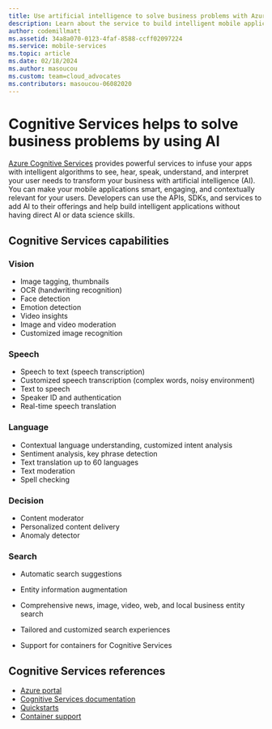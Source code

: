 ```yaml
---
title: Use artificial intelligence to solve business problems with Azure Cognitive Services 
description: Learn about the service to build intelligent mobile applications powered by artificial intelligence.
author: codemillmatt
ms.assetid: 34a8a070-0123-4faf-8588-ccff02097224
ms.service: mobile-services
ms.topic: article
ms.date: 02/18/2024
ms.author: masoucou
ms.custom: team=cloud_advocates
ms.contributors: masoucou-06082020
---
```


# Cognitive Services helps to solve business problems by using AI

[Azure Cognitive Services](https://azure.microsoft.com/services/cognitive-services/) provides powerful services to infuse your apps with intelligent algorithms to see, hear, speak, understand, and interpret your user needs to transform your business with artificial intelligence (AI). You can make your mobile applications smart, engaging, and contextually relevant for your users. Developers can use the APIs, SDKs, and services to add AI to their offerings and help build intelligent applications without having direct AI or data science skills.

## Cognitive Services capabilities

### Vision

- Image tagging, thumbnails
- OCR (handwriting recognition)
- Face detection
- Emotion detection
- Video insights
- Image and video moderation
- Customized image recognition

### Speech

- Speech to text (speech transcription)
- Customized speech transcription (complex words, noisy environment)
- Text to speech
- Speaker ID and authentication
- Real-time speech translation

### Language

- Contextual language understanding, customized intent analysis
- Sentiment analysis, key phrase detection
- Text translation up to 60 languages
- Text moderation
- Spell checking

### Decision

- Content moderator
- Personalized content delivery
- Anomaly detector

### Search

- Automatic search suggestions 
- Entity information augmentation
- Comprehensive news, image, video, web, and local business entity search
- Tailored and customized search experiences

- Support for containers for Cognitive Services

##  Cognitive Services references

- [Azure portal](https://portal.azure.com) 
- [Cognitive Services documentation](/azure/cognitive-services/welcome)
- [Quickstarts](/azure/cognitive-services/cognitive-services-apis-create-account)
- [Container support](/azure/cognitive-services/cognitive-services-container-support)
